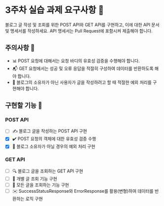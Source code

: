 # 3주차 실습 과제 요구사항 📝

블로그 글 작성 및 조회를 위한 POST API와 GET API를 구현하고, 이에 대한 API 문서 및 명세서를 작성하세요. API 명세서는 Pull Request에 포함시켜 제출해야 합니다.

## 주의사항 🚨
- 📊 POST 요청에 대해서는 요청 바디의 유효성 검증을 수행해야 합니다.
- 📬 GET 요청에서는 성공 및 오류 응답을 적절히 구성하여 데이터를 반환하도록 해야 합니다.
- 🛑 블로그의 소유자가 아닌 사용자가 글을 작성하려고 할 때 적절한 예외 처리를 구현해야 합니다.

## 구현할 기능 🔧

### POST API
- [ ] ✍️ 블로그 글을 작성하는 POST API 구현
- [x] ✔️ POST 요청의 객체에 대한 유효성 검증 수행
- [x] 🚫 블로그 소유자가 아닐 경우의 예외 처리 구현

### GET API
- [ ] 🔍 블로그 글을 조회하는 GET API 구현
- [ ] 📄 개별 글 조회 기능 구현
- [ ] 📖 모든 글을 조회하는 기능 구현
- [ ] ✉️ SuccessStatusResponse와 ErrorResponse를 활용(변형)하여 데이터를 반환하는 로직 구현
